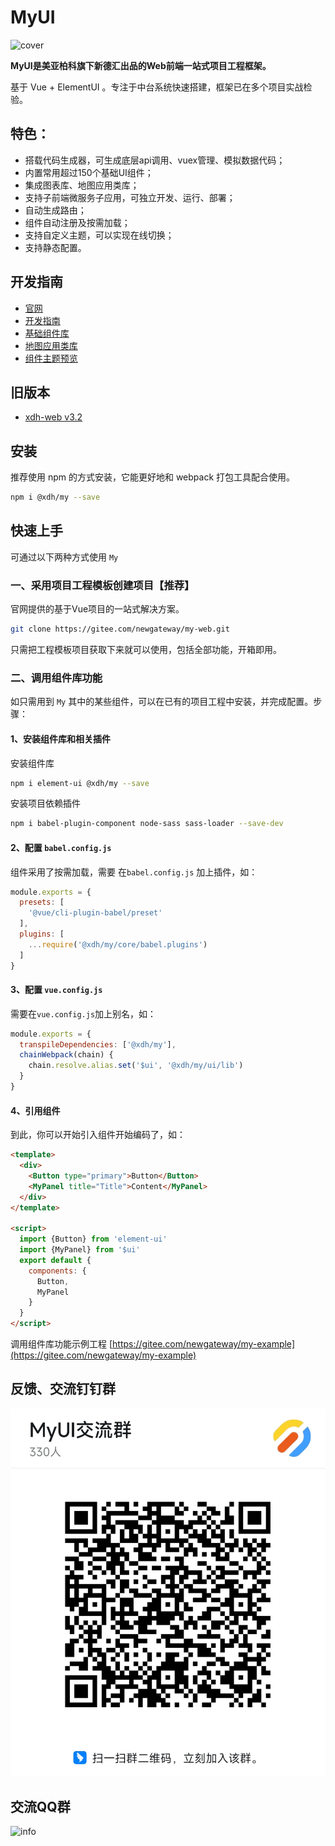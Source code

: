 # MyUI

![cover](https://images.gitee.com/uploads/images/2020/0601/205813_f2bc7af2_1386281.jpeg)

**MyUI是美亚柏科旗下新德汇出品的Web前端一站式项目工程框架。**

基于 Vue + ElementUI 。专注于中台系统快速搭建，框架已在多个项目实战检验。

## 特色：

- 搭载代码生成器，可生成底层api调用、vuex管理、模拟数据代码； 
- 内置常用超过150个基础UI组件；
- 集成图表库、地图应用类库；
- 支持子前端微服务子应用，可独立开发、运行、部署；
- 自动生成路由；
- 组件自动注册及按需加载；
- 支持自定义主题，可以实现在线切换；
- 支持静态配置。


## 开发指南

- [官网](http://newgateway.gitee.io/my/)
- [开发指南](http://newgateway.gitee.io/my/guide/)
- [基础组件库](http://newgateway.gitee.io/my/ui/components/)
- [地图应用类库](http://newgateway.gitee.io/my/ui/map/)
- [组件主题预览](http://newgateway.gitee.io/my-web/#/suit/)

## 旧版本
- [xdh-web v3.2](https://newgateway.gitee.io/xdh-web-doc/)

## 安装

推荐使用 npm 的方式安装，它能更好地和 webpack 打包工具配合使用。
```sh 
npm i @xdh/my --save
```

## 快速上手

可通过以下两种方式使用 `My`

### 一、采用项目工程模板创建项目【推荐】

官网提供的基于Vue项目的一站式解决方案。

```sh 
git clone https://gitee.com/newgateway/my-web.git
```

只需把工程模板项目获取下来就可以使用，包括全部功能，开箱即用。

### 二、调用组件库功能

如只需用到 `My` 其中的某些组件，可以在已有的项目工程中安装，并完成配置。步骤：

#### 1、安装组件库和相关插件

安装组件库
```sh 
npm i element-ui @xdh/my --save
```

安装项目依赖插件
```sh 
npm i babel-plugin-component node-sass sass-loader --save-dev
```

#### 2、配置 `babel.config.js`

组件采用了按需加载，需要 在`babel.config.js` 加上插件，如：
```js  
module.exports = {
  presets: [
    '@vue/cli-plugin-babel/preset'
  ],
  plugins: [
    ...require('@xdh/my/core/babel.plugins')
  ]
}
```

#### 3、配置 `vue.config.js`

需要在`vue.config.js`加上别名，如：

```js 
module.exports = {
  transpileDependencies: ['@xdh/my'],
  chainWebpack(chain) {
    chain.resolve.alias.set('$ui', '@xdh/my/ui/lib')
  }
}
```

#### 4、引用组件
到此，你可以开始引入组件开始编码了，如：
```html 
<template>
  <div>
    <Button type="primary">Button</Button>
    <MyPanel title="Title">Content</MyPanel>
  </div>
</template>

<script>
  import {Button} from 'element-ui'
  import {MyPanel} from '$ui'
  export default {
    components: {
      Button,
      MyPanel
    }
  }
</script>
```

调用组件库功能示例工程 [https://gitee.com/newgateway/my-example](https://gitee.com/newgateway/my-example)

## 反馈、交流钉钉群
![输入图片说明](1655290016051.jpg)


## 交流QQ群
![info](http://newgateway.gitee.io/my/img/qqgroup.jpg)
